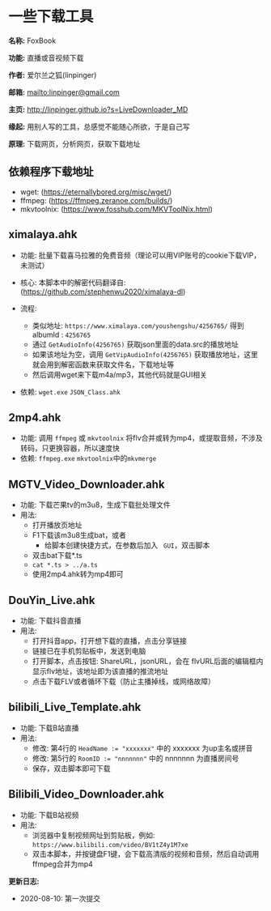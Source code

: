 # 一些下载工具

**名称:** FoxBook

**功能:** 直播或音视频下载

**作者:** 爱尔兰之狐(linpinger)

**邮箱:** <mailto:linpinger@gmail.com>

**主页:** <http://linpinger.github.io?s=LiveDownloader_MD>

**缘起:** 用别人写的工具，总感觉不能随心所欲，于是自己写

**原理:** 下载网页，分析网页，获取下载地址


## 依赖程序下载地址
- wget: (https://eternallybored.org/misc/wget/)
- ffmpeg: (https://ffmpeg.zeranoe.com/builds/)
- mkvtoolnix: (https://www.fosshub.com/MKVToolNix.html)

## ximalaya.ahk

- 功能: 批量下载喜马拉雅的免费音频（理论可以用VIP账号的cookie下载VIP，未测试）

- 核心: 本脚本中的解密代码翻译自: (https://github.com/stephenwu2020/ximalaya-dl)

- 流程: 
  - 类似地址: `https://www.ximalaya.com/youshengshu/4256765/` 得到 albumId : `4256765`
  - 通过 `GetAudioInfo(4256765)` 获取json里面的data.src的播放地址
  - 如果该地址为空，调用 `GetVipAudioInfo(4256765)` 获取播放地址，这里就会用到解密函数来获取文件名，下载地址等
  - 然后调用wget来下载m4a/mp3，其他代码就是GUI相关

- 依赖: `wget.exe` `JSON_Class.ahk`

## 2mp4.ahk

- 功能: 调用 `ffmpeg` 或 `mkvtoolnix` 将flv合并或转为mp4，或提取音频，不涉及转码，只更换容器，所以速度快
- 依赖: `ffmpeg.exe` `mkvtoolnix`中的`mkvmerge`

## MGTV_Video_Downloader.ahk
- 功能: 下载芒果tv的m3u8，生成下载批处理文件
- 用法: 
  - 打开播放页地址
  - F1下载该m3u8生成bat，或者
    - 给脚本创建快捷方式，在参数后加入 ` GUI`，双击脚本
  - 双击bat下载*.ts
  - `cat *.ts > ../a.ts`
  - 使用2mp4.ahk转为mp4即可

## DouYin_Live.ahk
- 功能: 下载抖音直播
- 用法: 
  - 打开抖音app，打开想下载的直播，点击分享链接
  - 链接已在手机剪贴板中，发送到电脑
  - 打开脚本，点击按钮: ShareURL，jsonURL，会在 flvURL后面的编辑框内显示flv地址，该地址即为该直播的推流地址
  - 点击下载FLV或者循环下载（防止主播掉线，或网络故障）

## bilibili_Live_Template.ahk
- 功能: 下载B站直播
- 用法: 
  - 修改: 第4行的 `HeadName := "xxxxxxx"` 中的 xxxxxxx 为up主名或拼音
  - 修改: 第5行的 `RoomID := "nnnnnnn"` 中的 nnnnnnn 为直播房间号
  - 保存，双击脚本即可下载

## Bilibili_Video_Downloader.ahk
- 功能: 下载B站视频
- 用法:
  - 浏览器中复制视频网址到剪贴板，例如: `https://www.bilibili.com/video/BV1tZ4y1M7xe`
  - 双击本脚本，并按键盘F1键，会下载高清版的视频和音频，然后自动调用ffmpeg合并为mp4

**更新日志:**
- 2020-08-10: 第一次提交


